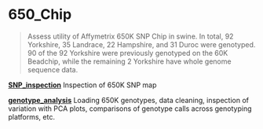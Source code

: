 # 650_Chip

> Assess utility of Affymetrix 650K SNP Chip in swine. In total, 92 Yorkshire,
> 35 Landrace, 22 Hampshire, and 31 Duroc were genotyped. 90 of the 92 Yorkshire
> were previously genotyped on the 60K Beadchip, while the remaining 2 Yorkshire
> have whole genome sequence data.

[**SNP_inspection**](./snp_inspection/snp_inspection.md)
Inspection of 650K SNP map

[**genotype_analysis**](./genotype_analysis/genotype_analysis.md)
Loading 650K genotypes, data cleaning, inspection of variation with PCA plots,
comparisons of genotype calls across genotyping platforms, etc.

